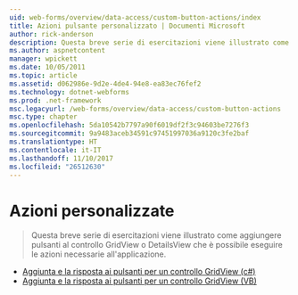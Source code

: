 ```yaml
---
uid: web-forms/overview/data-access/custom-button-actions/index
title: Azioni pulsante personalizzato | Documenti Microsoft
author: rick-anderson
description: Questa breve serie di esercitazioni viene illustrato come aggiungere pulsanti al controllo GridView o DetailsView che è possibile eseguire le azioni necessarie all'applicazione.
ms.author: aspnetcontent
manager: wpickett
ms.date: 10/05/2011
ms.topic: article
ms.assetid: d062986e-9d2e-4de4-94e8-ea83ec76fef2
ms.technology: dotnet-webforms
ms.prod: .net-framework
msc.legacyurl: /web-forms/overview/data-access/custom-button-actions
msc.type: chapter
ms.openlocfilehash: 5da10542b7797a90f6019df2f3c94603be7276f3
ms.sourcegitcommit: 9a9483aceb34591c97451997036a9120c3fe2baf
ms.translationtype: HT
ms.contentlocale: it-IT
ms.lasthandoff: 11/10/2017
ms.locfileid: "26512630"
---
```

<a name="custom-button-actions"></a>Azioni personalizzate
====================
> Questa breve serie di esercitazioni viene illustrato come aggiungere pulsanti al controllo GridView o DetailsView che è possibile eseguire le azioni necessarie all'applicazione.


- [Aggiunta e la risposta ai pulsanti per un controllo GridView (c#)](adding-and-responding-to-buttons-to-a-gridview-cs.md)
- [Aggiunta e la risposta ai pulsanti per un controllo GridView (VB)](adding-and-responding-to-buttons-to-a-gridview-vb.md)
